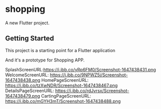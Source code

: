 # shopping

A new Flutter project.

## Getting Started

This project is a starting point for a Flutter application

And it's a prototype for Shopping APP.

SplashScreenURL:https://i.ibb.co/yRp6FM0/Screenshot-1647438431.png
WelcomeScreenURL: https://i.ibb.co/9NPWZ5j/Screenshot-1647438438.png
HomePageScreenURL: https://i.ibb.co/tzXwNDR/Screenshot-1647438467.png
DetailsPageScreenURL: https://i.ibb.co/rdJvrsx/Screenshot-1647438479.png
CartingPageScreenURL: https://i.ibb.co/mGYH3mT/Screenshot-1647438488.png
